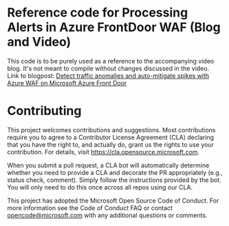 # Reference code for Processing Alerts in Azure FrontDoor WAF (Blog and Video) 
This code is to be purely used as a reference to the accompanying video blog. It's not meant to compile without changes discussed in the video.  
Link to blogpost: [Detect traffic anomalies and auto-mitigate spikes with Azure WAF on Microsoft Azure Front Door](https://techcommunity.microsoft.com/t5/azure-network-security-blog/detect-traffic-anomalies-and-auto-mitigate-spikes-with-azure-waf/ba-p/3217404)

# Contributing
This project welcomes contributions and suggestions. Most contributions require you to agree to a
Contributor License Agreement (CLA) declaring that you have the right to, and actually do, grant us
the rights to use your contribution. For details, visit https://cla.opensource.microsoft.com.

When you submit a pull request, a CLA bot will automatically determine whether you need to provide
a CLA and decorate the PR appropriately (e.g., status check, comment). Simply follow the instructions
provided by the bot. You will only need to do this once across all repos using our CLA.

This project has adopted the Microsoft Open Source Code of Conduct.
For more information see the Code of Conduct FAQ or
contact opencode@microsoft.com with any additional questions or comments.
